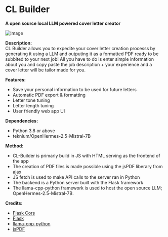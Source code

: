 # CL Builder #
**A open source local LLM powered cover letter creator**

![image](https://github.com/jasonpantoronto/CL-Builder/assets/172641020/dfc5b825-7763-4b98-932f-74384e38107e)

**Description:**
<br>
CL Builder allows you to expedite your cover letter creation processs by generating it using a LLM and outputing it as a formatted PDF ready to be subbited to your next job! All you have to do is enter simple information about you and copy paste the job description + your experience and a cover letter will be tailor made for you.


**Features:**
- Save your personal information to be used for future letters
- Automatic PDF export & formatting
- Letter tone tuning
- Letter length tuning
- User friendly web app UI

**Dependencies:**
- Python 3.8 or above
- teknium/OpenHermes-2.5-Mistral-7B

**Method:**
- CL-Builder is primarly build in JS with HTML serving as the frontend of the app
- The creation of PDF files is made possible using the jsPDF liberary from ajax
- JS fetch is used to make API calls to the server ran in Python
- The backend is a Python server built with the Flask framework
- The llama-cpp-python framework is used to host the open source LLM; OpenHermes-2.5-Mistral-7B.

**Credits:**
- [Flask Cors](https://pypi.org/project/Flask-Cors/)
- [Flask](https://github.com/pallets/flask)
- [llama-cpp-python](https://github.com/abetlen/llama-cpp-python)
- [jsPDF](https://github.com/parallax/jsPDF)
